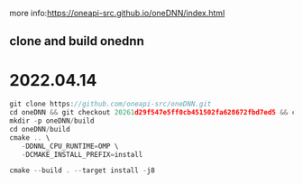 more info:<https://oneapi-src.github.io/oneDNN/index.html>

## clone and build onednn
# 2022.04.14
``` c++
git clone https://github.com/oneapi-src/oneDNN.git
cd oneDNN && git checkout 20261d29f547e5ff0cb451502fa628672fbd7ed5 && cd ..
mkdir -p oneDNN/build
cd oneDNN/build
cmake .. \
   -DDNNL_CPU_RUNTIME=OMP \
   -DCMAKE_INSTALL_PREFIX=install

cmake --build . --target install -j8

```

